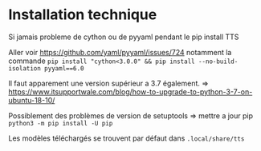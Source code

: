 # Installation technique
Si jamais probleme de cython ou de pyyaml pendant le pip install TTS  

Aller voir https://github.com/yaml/pyyaml/issues/724 notamment la commande `pip install "cython<3.0.0" && pip install --no-build-isolation pyyaml==6.0`  

Il faut apparement une version supérieur a 3.7 également. => https://www.itsupportwale.com/blog/how-to-upgrade-to-python-3-7-on-ubuntu-18-10/  

Possiblement des problèmes de version de setuptools => mettre a jour pip `python3 -m pip install -U pip`


Les modèles téléchargés se trouvent par défaut dans `.local/share/tts`
